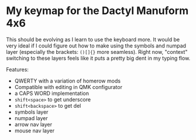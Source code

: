 # My keymap for the Dactyl Manuform 4x6

This should be evolving as I learn to use the keyboard more. It would be
very ideal if I could figure out how to make using the symbols and numpad
layer (especially the brackets: `()[]{}` more seamless). Right now, "context"
switching to these layers feels like it puts a pretty big dent in my typing
flow.

Features:

* QWERTY with a variation of homerow mods
* Compatible with editing in QMK configurator
* a CAPS WORD implementation
* `shift<space>` to get underscore
* `shift<backspace>` to get del
* symbols layer
* numpad layer
* arrow nav layer
* mouse nav layer
